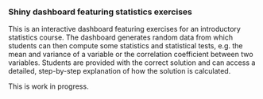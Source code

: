 ### Shiny dashboard featuring statistics exercises

This is an interactive dashboard featuring exercises for an introductory statistics course. The dashboard generates random data from which students can then compute some statistics and statistical tests, e.g. the mean and variance of a variable or the correlation coefficient between two variables. Students are provided with the correct solution and can access a detailed, step-by-step explanation of how the solution is calculated.

This is work in progress.
